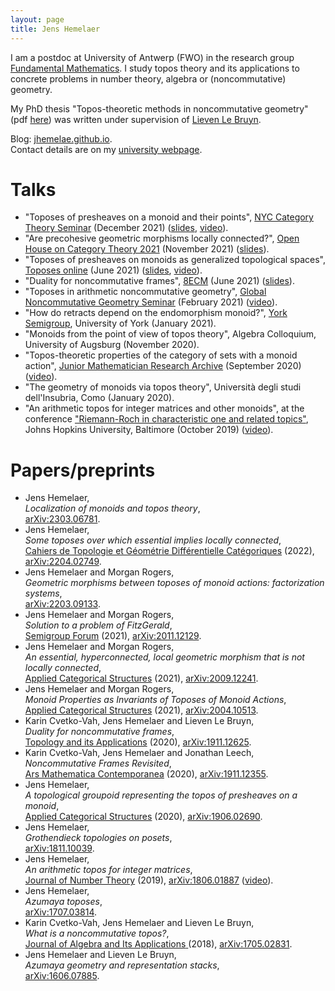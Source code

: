 ```yaml
---
layout: page
title: Jens Hemelaer
---
```


I am a postdoc at University of Antwerp (FWO) in the research group [Fundamental Mathematics](https://www.uantwerpen.be/en/research-groups/fundamental-mathematics/). I study topos theory and its applications to concrete problems in number theory, algebra or (noncommutative) geometry.

My PhD thesis "Topos-theoretic methods in noncommutative geometry" (pdf [here](thesis-jens-hemelaer.pdf)) was written under supervision of [Lieven Le Bruyn](http://matrix.uantwerpen.be/lieven.lebruyn/). 

Blog: [jhemelae.github.io](https://jhemelae.github.io/).  
Contact details are on my [university webpage](https://www.uantwerpen.be/en/staff/jens-hemelaer/).

# Talks

- "Toposes of presheaves on a monoid and their points", [NYC Category Theory Seminar](http://www.sci.brooklyn.cuny.edu/~noson/Seminar/index.html) (December 2021) ([slides](/nyccat2021-slides.pdf), [video](https://www.youtube.com/watch?v=5SCxP6kkR-w)).
- "Are precohesive geometric morphisms locally connected?", [Open House on Category Theory 2021](https://sites.google.com/view/catcat-2021-en/home) (November 2021) ([slides](/open-house-slides.pdf)).
- "Toposes of presheaves on monoids as generalized topological spaces", [Toposes online](https://aroundtoposes.com/toposesonline/) (June 2021) ([slides](/toposes-online-slides.pdf), [video](https://www.youtube.com/watch?v=1GI7HLX_ed0)).
- "Duality for noncommutative frames", [8ECM](https://www.8ecm.si/) (June 2021) ([slides](/8ecm-slides.pdf)).
- "Toposes in arithmetic noncommutative geometry", [Global Noncommutative Geometry Seminar](https://globalncgseminar.org/) (February 2021) ([video](https://globalncgseminar.org/talks/toposes-in-arithmetic-noncommutative-geometry/)).
- "How do retracts depend on the endomorphism monoid?", [York Semigroup](https://www-users.york.ac.uk/~varg1/yorksemigroup.htm), University of York (January 2021).
- "Monoids from the point of view of topos theory", Algebra Colloquium, University of Augsburg (November 2020).
- "Topos-theoretic properties of the category of sets with a monoid action", [Junior Mathematician Research Archive](https://sites.google.com/view/jmra) (September 2020) ([video](https://www.youtube.com/watch?v=6sC756ddfjU)).
- "The geometry of monoids via topos theory", Università degli studi dell'Insubria, Como (January 2020).
- "An arithmetic topos for integer matrices and other monoids", at the conference ["Riemann-Roch in characteristic one and related topics"](https://mathematics.jhu.edu/events/jami/jami-2019-2020/), Johns Hopkins University, Baltimore (October 2019) ([video](https://jh.hosted.panopto.com/Panopto/Pages/Viewer.aspx?id=dd6c7272-a393-4bb0-a4c9-aaea014a48da)).

# Papers/preprints

- Jens Hemelaer,   
  *Localization of monoids and topos theory*,   
  [arXiv:2303.06781](https://arxiv.org/abs/2303.06781).
- Jens Hemelaer,  
  *Some toposes over which essential implies locally connected*,  
  [Cahiers de Topologie et Géométrie Différentielle Catégoriques](http://cahierstgdc.com/index.php/volume-lxiii-2022/#4) (2022), [arXiv:2204.02749](https://arxiv.org/abs/2204.02749).
- Jens Hemelaer and Morgan Rogers,  
  *Geometric morphisms between toposes of monoid actions: factorization systems*,  
  [arXiv:2203.09133](https://arxiv.org/abs/2203.09133).
- Jens Hemelaer and Morgan Rogers,  
  *Solution to a problem of FitzGerald*,  
  [Semigroup Forum](https://link.springer.com/article/10.1007/s00233-021-10170-5) (2021), [arXiv:2011.12129](https://arxiv.org/abs/2011.12129v1).
- Jens Hemelaer and Morgan Rogers,   
  *An essential, hyperconnected, local geometric morphism that is not locally connected*,  
  [Applied Categorical Structures](https://link.springer.com/article/10.1007/s10485-020-09626-6) (2021), [arXiv:2009.12241](https://arxiv.org/abs/2009.12241).
- Jens Hemelaer and Morgan Rogers,   
  *Monoid Properties as Invariants of Toposes of Monoid Actions*,  
  [Applied Categorical Structures](https://link.springer.com/article/10.1007/s10485-020-09620-y) (2021), [arXiv:2004.10513](https://arxiv.org/abs/2004.10513).
- Karin Cvetko-Vah, Jens Hemelaer and Lieven Le Bruyn,  
  *Duality for noncommutative frames*,  
  [Topology and its Applications](https://www.sciencedirect.com/science/article/abs/pii/S0166864120302534) (2020), [arXiv:1911.12625](https://arxiv.org/abs/1911.12625).
- Karin Cvetko-Vah, Jens Hemelaer and Jonathan Leech,  
  *Noncommutative Frames Revisited*,  
  [Ars Mathematica Contemporanea](https://amc-journal.eu/index.php/amc/article/view/2219) (2020), [arXiv:1911.12355](https://arxiv.org/abs/1911.12355).
- Jens Hemelaer,   
  *A topological groupoid representing the topos of presheaves on a monoid*,  
  [Applied Categorical Structures](https://link.springer.com/article/10.1007/s10485-020-09596-9) (2020), [arXiv:1906.02690](https://arxiv.org/abs/1906.02690).
- Jens Hemelaer,  
  *Grothendieck topologies on posets*,   
  [arXiv:1811.10039](https://arxiv.org/abs/1811.10039).
- Jens Hemelaer,  
  *An arithmetic topos for integer matrices*,  
  [Journal of Number Theory](https://doi.org/10.1016/j.jnt.2019.03.023) (2019), [arXiv:1806.01887](https://arxiv.org/abs/1806.01887) ([video](https://www.youtube.com/watch?v=5cA1MOG26ng)).
- Jens Hemelaer,  
  *Azumaya toposes*,   
  [arXiv:1707.03814](https://arxiv.org/abs/1707.03814).
- Karin Cvetko-Vah, Jens Hemelaer and Lieven Le Bruyn,  
  *What is a noncommutative topos?*,   
  [Journal of Algebra and Its Applications](https://www.worldscientific.com/doi/abs/10.1142/S021949881950107X)[ ](http://www.worldscientific.com/doi/abs/10.1142/S021949881950107X)(2018), [arXiv:1705.02831](https://arxiv.org/abs/1705.02831).
- Jens Hemelaer and Lieven Le Bruyn,  
  *Azumaya geometry and representation stacks*,  
  [arXiv:1606.07885](https://arxiv.org/abs/1606.07885).
